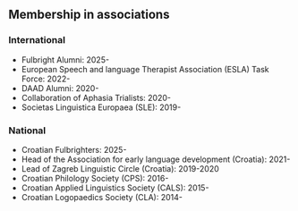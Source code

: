 ## Membership in associations

### International
- Fulbright Alumni: 2025-
- European Speech and language Therapist Association (ESLA) Task Force: 2022-
- DAAD Alumni: 2020-
- Collaboration of Aphasia Trialists: 2020-
- Societas Linguistica Europaea (SLE): 2019-

### National
- Croatian Fulbrighters: 2025-
- Head of the Association for early language development (Croatia): 2021-
- Lead of Zagreb Linguistic Circle (Croatia): 2019-2020
- Croatian Philology Society (CPS): 2016-
- Croatian Applied Linguistics Society (CALS): 2015-
- Croatian Logopaedics Society (CLA): 2014-
